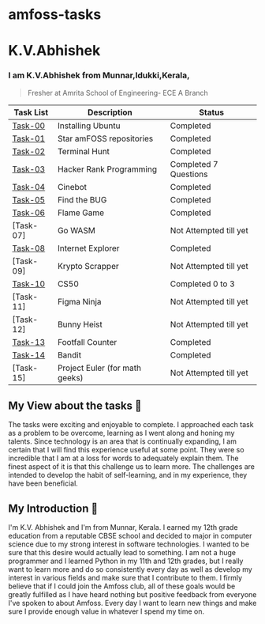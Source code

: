 # amfoss-tasks

# K.V.Abhishek
### I am K.V.Abhishek from Munnar,Idukki,Kerala,
> Fresher at Amrita School of Engineering- ECE A Branch

| **Task List** | **Description** | **Status** |
|---|---|---|
| [Task-00](https://github.com/AbhishekAKV/amfoss-tasks/tree/main/task-00) | Installing Ubuntu | Completed |
| [Task-01](https://github.com/AbhishekAKV/amfoss-tasks/tree/main/task-01) | Star amFOSS repositories | Completed |
| [Task-02](https://github.com/AbhishekAKV/amfoss-tasks/tree/main/task-02) | Terminal Hunt | Completed |
| [Task-03](https://github.com/AbhishekAKV/amfoss-tasks/tree/main/task-03) | Hacker Rank Programming | Completed 7 Questions |
| [Task-04](https://github.com/AbhishekAKV/amfoss-tasks/tree/main/task-04) | Cinebot | Completed |
| [Task-05](https://github.com/AbhishekAKV/amfoss-tasks/tree/main/task-05) | Find the BUG | Completed |
| [Task-06](https://github.com/AbhishekAKV/amfoss-tasks/tree/main/task-06)| Flame Game | Completed |
| [Task-07] | Go WASM | Not Attempted till yet |
| [Task-08](https://github.com/AbhishekAKV/amfoss-tasks/tree/main/task-08) | Internet Explorer | Completed |
| [Task-09] | Krypto Scrapper | Not Attempted till yet |
| [Task-10](https://github.com/AbhishekAKV/amfoss-tasks/tree/main/task-10) | CS50 | Completed 0 to 3 |
| [Task-11] | Figma Ninja | Not Attempted till yet |
| [Task-12] | Bunny Heist | Not Attempted till yet |
| [Task-13](https://github.com/AbhishekAKV/amfoss-tasks/tree/main/task-13)| Footfall Counter | Completed |
| [Task-14](https://github.com/AbhishekAKV/amfoss-tasks/tree/main/task-14) | Bandit | Completed |
| [Task-15] | Project Euler (for math geeks) | Not Attempted till yet |


## My View about the tasks 💭
The tasks were exciting and enjoyable to complete. I approached each task as a problem to be overcome, learning as I went along and honing my talents. Since technology is an area that is continually expanding, I am certain that I will find this experience useful at some point.
They were so incredible that I am at a loss for words to adequately explain them. The finest aspect of it is that this challenge us to learn more. The challenges are intended to develop the habit of self-learning, and in my experience, they have been beneficial.

## My Introduction 🙏
I'm K.V. Abhishek and I'm from Munnar, Kerala. I earned my 12th grade education from a reputable CBSE school and decided to major in computer science due to my strong interest in software technologies. I wanted to be sure that this desire would actually lead to something. I am not a huge programmer and I learned Python in my 11th and 12th grades, but I really want to learn more and do so consistently every day as well as develop my interest in various fields and make sure that I contribute to them. I firmly believe that if I could join the Amfoss club, all of these goals would be greatly fulfilled as I have heard nothing but positive feedback from everyone I've spoken to about Amfoss. Every day I want to learn new things and make sure I provide enough value in whatever I spend my time on.

